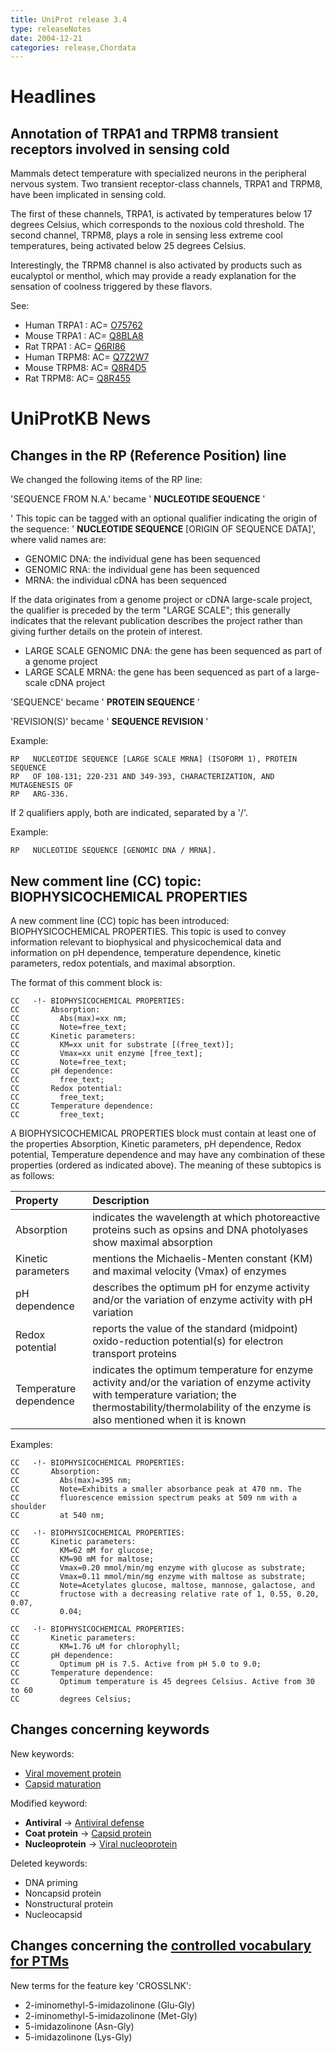 ```yaml
---
title: UniProt release 3.4
type: releaseNotes
date: 2004-12-21
categories: release,Chordata
---
```


# Headlines

## Annotation of TRPA1 and TRPM8 transient receptors involved in sensing cold

Mammals detect temperature with specialized neurons in the peripheral nervous system. Two transient receptor-class channels, TRPA1 and TRPM8, have been implicated in sensing cold.

The first of these channels, TRPA1, is activated by temperatures below 17 degrees Celsius, which corresponds to the noxious cold threshold. The second channel, TRPM8, plays a role in sensing less extreme cool temperatures, being activated below 25 degrees Celsius.

Interestingly, the TRPM8 channel is also activated by products such as eucalyptol or menthol, which may provide a ready explanation for the sensation of coolness triggered by these flavors.

See:

- Human TRPA1 : AC= [O75762](http://www.uniprot.org/uniprotkb/O75762)
- Mouse TRPA1 : AC= [Q8BLA8](http://www.uniprot.org/uniprotkb/Q8BLA8)
- Rat TRPA1 : AC= [Q6RI86](http://www.uniprot.org/uniprotkb/Q6RI86)
- Human TRPM8: AC= [Q7Z2W7](http://www.uniprot.org/uniprotkb/Q7Z2W7)
- Mouse TRPM8: AC= [Q8R4D5](http://www.uniprot.org/uniprotkb/Q8R4D5)
- Rat TRPM8: AC= [Q8R455](http://www.uniprot.org/uniprotkb/Q8R455)

# UniProtKB News

## Changes in the RP (Reference Position) line

We changed the following items of the RP line:

'SEQUENCE FROM N.A.' became ' **NUCLEOTIDE SEQUENCE** '

' This topic can be tagged with an optional qualifier indicating the origin of the sequence: ' **NUCLEOTIDE SEQUENCE** \[ORIGIN OF SEQUENCE DATA\]', where valid names are:

- GENOMIC DNA: the individual gene has been sequenced
- GENOMIC RNA: the individual gene has been sequenced
- MRNA: the individual cDNA has been sequenced

If the data originates from a genome project or cDNA large-scale project, the qualifier is preceded by the term "LARGE SCALE"; this generally indicates that the relevant publication describes the project rather than giving further details on the protein of interest.

- LARGE SCALE GENOMIC DNA: the gene has been sequenced as part of a genome project
- LARGE SCALE MRNA: the gene has been sequenced as part of a large-scale cDNA project

'SEQUENCE' became ' **PROTEIN SEQUENCE** '

'REVISION(S)' became ' **SEQUENCE REVISION** '

Example:

    RP   NUCLEOTIDE SEQUENCE [LARGE SCALE MRNA] (ISOFORM 1), PROTEIN SEQUENCE
    RP   OF 108-131; 220-231 AND 349-393, CHARACTERIZATION, AND MUTAGENESIS OF
    RP   ARG-336.

If 2 qualifiers apply, both are indicated, separated by a '/'.

Example:

    RP   NUCLEOTIDE SEQUENCE [GENOMIC DNA / MRNA].

## New comment line (CC) topic: BIOPHYSICOCHEMICAL PROPERTIES

A new comment line (CC) topic has been introduced: BIOPHYSICOCHEMICAL PROPERTIES. This topic is used to convey information relevant to biophysical and physicochemical data and information on pH dependence, temperature dependence, kinetic parameters, redox potentials, and maximal absorption.

The format of this comment block is:

    CC   -!- BIOPHYSICOCHEMICAL PROPERTIES:
    CC       Absorption:
    CC         Abs(max)=xx nm;
    CC         Note=free_text;
    CC       Kinetic parameters:
    CC         KM=xx unit for substrate [(free_text)];
    CC         Vmax=xx unit enzyme [free_text];
    CC         Note=free_text;
    CC       pH dependence:
    CC         free_text;
    CC       Redox potential:
    CC         free_text;
    CC       Temperature dependence:
    CC         free_text;

A BIOPHYSICOCHEMICAL PROPERTIES block must contain at least one of the properties Absorption, Kinetic parameters, pH dependence, Redox potential, Temperature dependence and may have any combination of these properties (ordered as indicated above). The meaning of these subtopics is as follows:

| Property               | Description                                                                                                                                                                                                   |
| :--------------------- | :------------------------------------------------------------------------------------------------------------------------------------------------------------------------------------------------------------ |
| Absorption             | indicates the wavelength at which photoreactive proteins such as opsins and DNA photolyases show maximal absorption                                                                                           |
| Kinetic parameters     | mentions the Michaelis-Menten constant (KM) and maximal velocity (Vmax) of enzymes                                                                                                                            |
| pH dependence          | describes the optimum pH for enzyme activity and/or the variation of enzyme activity with pH variation                                                                                                        |
| Redox potential        | reports the value of the standard (midpoint) oxido-reduction potential(s) for electron transport proteins                                                                                                     |
| Temperature dependence | indicates the optimum temperature for enzyme activity and/or the variation of enzyme activity with temperature variation; the thermostability/thermolability of the enzyme is also mentioned when it is known |

Examples:

    CC   -!- BIOPHYSICOCHEMICAL PROPERTIES:
    CC       Absorption:
    CC         Abs(max)=395 nm;
    CC         Note=Exhibits a smaller absorbance peak at 470 nm. The
    CC         fluorescence emission spectrum peaks at 509 nm with a shoulder
    CC         at 540 nm;

    CC   -!- BIOPHYSICOCHEMICAL PROPERTIES:
    CC       Kinetic parameters:
    CC         KM=62 mM for glucose;
    CC         KM=90 mM for maltose;
    CC         Vmax=0.20 mmol/min/mg enzyme with glucose as substrate;
    CC         Vmax=0.11 mmol/min/mg enzyme with maltose as substrate;
    CC         Note=Acetylates glucose, maltose, mannose, galactose, and
    CC         fructose with a decreasing relative rate of 1, 0.55, 0.20, 0.07,
    CC         0.04;

    CC   -!- BIOPHYSICOCHEMICAL PROPERTIES:
    CC       Kinetic parameters:
    CC         KM=1.76 uM for chlorophyll;
    CC       pH dependence:
    CC         Optimum pH is 7.5. Active from pH 5.0 to 9.0;
    CC       Temperature dependence:
    CC         Optimum temperature is 45 degrees Celsius. Active from 30 to 60
    CC         degrees Celsius;

## Changes concerning keywords

New keywords:

- [Viral movement protein](http://www.uniprot.org/keywords/KW-0916)
- [Capsid maturation](http://www.uniprot.org/keywords/KW-0917)

Modified keyword:

- **Antiviral** -&gt; [Antiviral defense](http://www.uniprot.org/keywords/KW-0951)
- **Coat protein** -&gt; [Capsid protein](http://www.uniprot.org/keywords/KW-0167)
- **Nucleoprotein** -&gt; [Viral nucleoprotein](http://www.uniprot.org/keywords/KW-0543)

Deleted keywords:

- DNA priming
- Noncapsid protein
- Nonstructural protein
- Nucleocapsid

## Changes concerning the [controlled vocabulary for PTMs](https://ftp.uniprot.org/pub/databases/uniprot/current_release/knowledgebase/complete/docs/ptmlist)

New terms for the feature key 'CROSSLNK':

- 2-iminomethyl-5-imidazolinone (Glu-Gly)
- 2-iminomethyl-5-imidazolinone (Met-Gly)
- 5-imidazolinone (Asn-Gly)
- 5-imidazolinone (Lys-Gly)

